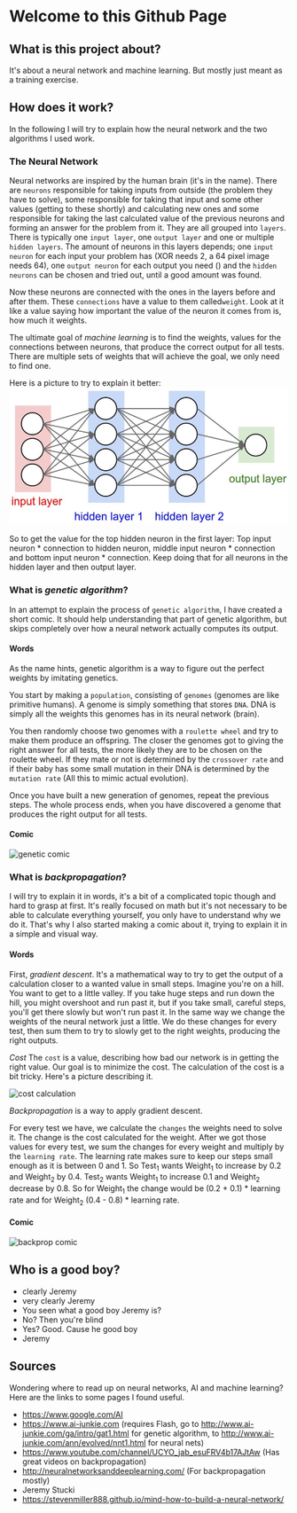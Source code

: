 <link href="css/neural-net.css" rel="stylesheet" type="text/css"/>

# Welcome to this Github Page

## What is this project about?

It's about a neural network and machine learning. 
But mostly just meant as a training exercise.

## How does it work?

In the following I will try to explain how the neural network and the two algorithms I used work.

### The Neural Network
Neural networks are inspired by the human brain (it's in the name). 
There are `neurons` responsible for taking inputs from outside (the problem they have to solve), some responsible for taking that input and some other values (getting to these shortly) and calculating new ones and some responsible for taking the last calculated value of the previous neurons and forming an answer for the problem from it. They are all grouped into `layers`. There is typically one `input layer`, one `output layer` and one or multiple `hidden layers`. The amount of neurons in this layers depends; one `input neuron` for each input your problem has (XOR needs 2, a 64 pixel image needs 64), one `output neuron` for each output you need () and the `hidden neurons` can be chosen and tried out, until a good amount was found.

Now these neurons are connected with the ones in the layers before and after them. These `connections` have a value to them called`weight`. Look at it like a value saying how important the value of the neuron it comes from is, how much it weights.

The ultimate goal of *machine learning* is to find the weights, values for the connections between neurons, that produce the correct output for all tests. There are multiple sets of weights that will achieve the goal, we only need to find one.

Here is a picture to try to explain it better:
![network][network]

So to get the value for the top hidden neuron in the first layer:
Top input neuron * connection to hidden neuron, middle input neuron * connection and bottom input neuron * connection. 
Keep doing that for all neurons in the hidden layer and then output layer.

### What is *genetic algorithm*?

In an attempt to explain the process of `genetic algorithm`, I have created a short comic. It should help understanding that part of genetic algorithm, but skips completely over how a neural network actually computes its output.

#### Words
As the name hints, genetic algorithm is a way to figure out the perfect weights by imitating genetics.

You start by making a `population`, consisting of `genomes` (genomes are like primitive humans). A genome is simply something that stores `DNA`. DNA is simply all the weights this genomes has in its neural network (brain).

You then randomly choose two genomes with a `roulette wheel` and try to make them produce an offspring. The closer the genomes got to giving the right answer for all tests, the more likely  they are to be chosen on the roulette wheel. If they mate or not is determined by the `crossover rate` and if their baby has some small mutation in their DNA is determined by the `mutation rate` (All this to mimic actual evolution).

Once you have built a new generation of genomes, repeat the previous steps.
The whole process ends, when you have discovered a genome that produces the right output for all tests.

#### Comic

![genetic comic][geneticComic]


### What is *backpropagation*?
I will try to explain it in words, it's a bit of a complicated topic though and hard to grasp at first. It's really focused on math but it's not necessary to be able to calculate everything yourself, you only have to understand why we do it. That's why I also started making a comic about it, trying to explain it in a simple and visual way.

#### Words

First, *gradient descent*.
It's a mathematical way to try to get the output of a calculation closer to a wanted value in small steps.
Imagine you're on a hill. You want to get to a little valley. If you take huge steps and run down the hill, you might overshoot and run past it, but if you take small, careful steps, you'll get there slowly but won't run past it. 
In the same way we change the weights of the neural network just a little. We do these changes for every test, then sum them to try to slowly get to the right weights, producing the right outputs.

*Cost*
The `cost` is a value, describing how bad our network is in getting the right value. Our goal is to minimize the cost. The calculation of the cost is a bit tricky. Here's a picture describing it.

![cost calculation][costCalculation]

*Backpropagation* is a way to apply gradient descent.

For every test we have, we calculate the `changes` the weights need to solve it. The change is the cost calculated for the weight.  After we got those values for every test, we sum the changes for every weight and multiply by the `learning rate`. The learning rate makes sure to keep our steps small enough as it is between 0 and 1.
So Test<sub>1</sub> wants Weight<sub>1</sub> to increase by 0.2 and Weight<sub>2</sub> by 0.4. Test<sub>2</sub> wants Weight<sub>1</sub> to increase 0.1 and Weight<sub>2</sub> decrease by 0.8. So for Weight<sub>1</sub> the change would be (0.2 + 0.1) * learning rate and for Weight<sub>2</sub> (0.4 - 0.8) * learning rate.

#### Comic
![backprop comic][backpropComic]

## Who is a good boy?
- clearly Jeremy
- very clearly Jeremy
- You seen what a good boy Jeremy is?
- No? Then you're blind
- Yes? Good. Cause he good boy
- Jeremy

## Sources

Wondering where to read up on neural networks, AI and machine learning? 
Here are the links to some pages I found useful.

- https://www.google.com/AI
- https://www.ai-junkie.com (requires Flash, go to http://www.ai-junkie.com/ga/intro/gat1.html for genetic algorithm, to http://www.ai-junkie.com/ann/evolved/nnt1.html for neural nets)
- https://www.youtube.com/channel/UCYO_jab_esuFRV4b17AJtAw (Has great videos on backpropagation)
- http://neuralnetworksanddeeplearning.com/ (For backpropagation mostly)
- Jeremy Stucki
- https://stevenmiller888.github.io/mind-how-to-build-a-neural-network/ 



[network]: assets/networkStructure.jpeg
[geneticComic]: https://www.squid-lang.org/squid-logo.svg
[costCalculation]: https://www.squid-lang.org/squid-logo.svg
[backpropComic]: https://www.squid-lang.org/squid-logo.svg